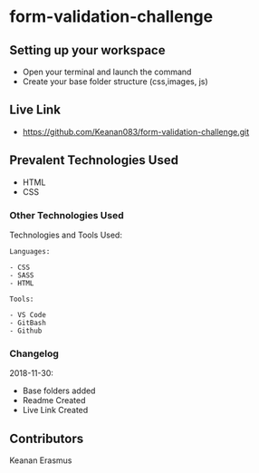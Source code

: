 # form-validation-challenge

## Setting up your workspace

- Open your terminal and launch the command 
- Create your base folder structure (css,images, js)

## Live Link
- https://github.com/Keanan083/form-validation-challenge.git

## Prevalent Technologies Used

 - HTML
 - CSS
 

### Other Technologies Used

Technologies and Tools Used:

```
Languages:

- CSS
- SASS
- HTML

```
```
Tools:

- VS Code
- GitBash
- Github

```

### Changelog

2018-11-30:
- Base folders added
- Readme Created
- Live Link Created

## Contributors

Keanan Erasmus